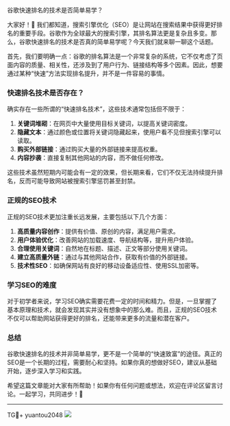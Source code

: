 谷歌快速排名的技术是否简单易学？

大家好！👋 我们都知道，搜索引擎优化（SEO）是让网站在搜索结果中获得更好排名的重要手段。谷歌作为全球最大的搜索引擎，其排名算法更是复杂且多变。那么，谷歌快速排名的技术是否真的简单易学呢？今天我们就来聊一聊这个话题。

首先，我们要明确一点：谷歌的排名算法是一个非常复杂的系统，它不仅考虑了页面内容的质量、相关性，还涉及到了用户行为、链接结构等多个因素。因此，想要通过某种“快速”方法实现排名提升，并不是一件容易的事情。

### 快速排名技术是否存在？

确实存在一些所谓的“快速排名技术”，这些技术通常包括但不限于：

1. **关键词堆砌**：在网页中大量使用目标关键词，以提高关键词密度。
2. **隐藏文本**：通过颜色或位置将关键词隐藏起来，使用户看不见但搜索引擎可以读取。
3. **购买外部链接**：通过购买大量的外部链接来提高权重。
4. **内容抄袭**：直接复制其他网站的内容，而不做任何修改。

这些技术虽然短期内可能会有一定的效果，但长期来看，它们不仅无法持续提升排名，反而可能导致网站被搜索引擎惩罚甚至封禁。

### 正规的SEO技术

正规的SEO技术更加注重长远发展，主要包括以下几个方面：

1. **高质量内容创作**：提供有价值、原创的内容，满足用户需求。
2. **用户体验优化**：改善网站的加载速度、导航结构等，提升用户体验。
3. **合理使用关键词**：自然地在标题、描述、正文等部分使用关键词。
4. **建立高质量外链**：通过与其他网站合作，获取有价值的外部链接。
5. **技术性SEO**：如确保网站有良好的移动设备适应性、使用SSL加密等。

### 学习SEO的难度

对于初学者来说，学习SEO确实需要花费一定的时间和精力。但是，一旦掌握了基本原理和技术，就会发现其实并没有想象中的那么难。而且，正规的SEO技术不仅可以帮助网站获得更好的排名，还能带来更多的流量和潜在客户。

### 总结

谷歌快速排名的技术并非简单易学，更不是一个简单的“快速致富”的途径。真正的SEO是一个长期的过程，需要耐心和坚持。如果你真的想做好SEO，建议从基础开始，逐步深入学习和实践。

希望这篇文章能对大家有所帮助！如果你有任何问题或想法，欢迎在评论区留言讨论。一起学习，共同进步！🚀

---

TG💪+ yuantou2048  ![](https://github.com/user-attachments/assets/42a5a4a5-fea9-4a1d-8aa0-73e57e430cca)